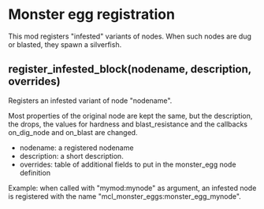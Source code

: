 # Monster egg registration
This mod registers "infested" variants of nodes.
When such nodes are dug or blasted, they spawn a silverfish.

## register_infested_block(nodename, description, overrides)
Registers an infested variant of node "nodename".

Most properties of the
original node are kept the same, but the description, the drops, the values
for hardness and blast_resistance and the callbacks on_dig_node and on_blast
are changed.
* nodename: a registered nodename
* description: a short description.
* overrides: table of additional fields to put in the monster_egg node definition

Example: when called with "mymod:mynode" as argument, an infested node is
registered with the name "mcl_monster_eggs:monster_egg_mynode".
